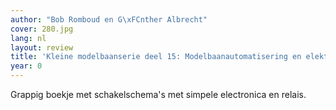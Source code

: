 ```yaml
---
author: "Bob Romboud en G\xFCnther Albrecht"
cover: 280.jpg
lang: nl
layout: review
title: 'Kleine modelbaanserie deel 15: Modelbaanautomatisering en elektronica'
year: 0
---
```

Grappig boekje met schakelschema's met simpele electronica en relais.
